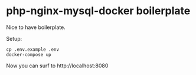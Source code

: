 # php-nginx-mysql-docker boilerplate

Nice to have boilerplate.

Setup:

```
cp .env.example .env
docker-compose up
```

Now you can surf to http://localhost:8080
